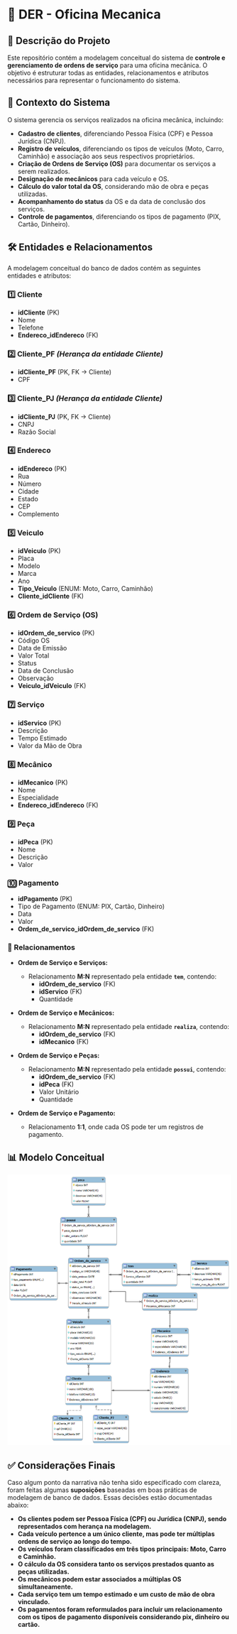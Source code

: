 
# 🚗 DER - Oficina Mecanica

## 📌 Descrição do Projeto

Este repositório contém a modelagem conceitual do sistema de **controle e gerenciamento de ordens de serviço** para uma oficina mecânica. O objetivo é estruturar todas as entidades, relacionamentos e atributos necessários para representar o funcionamento do sistema.

## 📖 Contexto do Sistema

O sistema gerencia os serviços realizados na oficina mecânica, incluindo:

- **Cadastro de clientes**, diferenciando Pessoa Física (CPF) e Pessoa Jurídica (CNPJ).
- **Registro de veículos**, diferenciando os tipos de veículos (Moto, Carro, Caminhão) e associação aos seus respectivos proprietários.
- **Criação de Ordens de Serviço (OS)** para documentar os serviços a serem realizados.
- **Designação de mecânicos** para cada veículo e OS.
- **Cálculo do valor total da OS**, considerando mão de obra e peças utilizadas.
- **Acompanhamento do status** da OS e da data de conclusão dos serviços.
- **Controle de pagamentos**, diferenciando os tipos de pagamento (PIX, Cartão, Dinheiro).

## 🛠️ Entidades e Relacionamentos

A modelagem conceitual do banco de dados contém as seguintes entidades e atributos:

### **1️⃣ Cliente**
- **idCliente** (PK)
- Nome
- Telefone
- **Endereco_idEndereco** (FK)

### **2️⃣ Cliente_PF** *(Herança da entidade Cliente)*
- **idCliente_PF** (PK, FK → Cliente)
- CPF

### **3️⃣ Cliente_PJ** *(Herança da entidade Cliente)*
- **idCliente_PJ** (PK, FK → Cliente)
- CNPJ
- Razão Social

### **4️⃣ Endereco**
- **idEndereco** (PK)
- Rua
- Número
- Cidade
- Estado
- CEP
- Complemento

### **5️⃣ Veiculo**
- **idVeiculo** (PK)
- Placa
- Modelo
- Marca
- Ano
- **Tipo_Veiculo** (ENUM: Moto, Carro, Caminhão)
- **Cliente_idCliente** (FK)

### **6️⃣ Ordem de Serviço (OS)**
- **idOrdem_de_servico** (PK)
- Código OS
- Data de Emissão
- Valor Total
- Status
- Data de Conclusão
- Observação
- **Veiculo_idVeiculo** (FK)

### **7️⃣ Serviço**
- **idServico** (PK)
- Descrição
- Tempo Estimado
- Valor da Mão de Obra

### **8️⃣ Mecânico**
- **idMecanico** (PK)
- Nome
- Especialidade
- **Endereco_idEndereco** (FK)

### **9️⃣ Peça**
- **idPeca** (PK)
- Nome
- Descrição
- Valor

### **🔟 Pagamento**
- **idPagamento** (PK)
- Tipo de Pagamento (ENUM: PIX, Cartão, Dinheiro)
- Data
- Valor
- **Ordem_de_servico_idOrdem_de_servico** (FK)

### **🔗 Relacionamentos**

- **Ordem de Serviço e Serviços:**
  - Relacionamento **M:N** representado pela entidade **`tem`**, contendo:
    - **idOrdem_de_servico** (FK)
    - **idServico** (FK)
    - Quantidade

- **Ordem de Serviço e Mecânicos:**
  - Relacionamento **M:N** representado pela entidade **`realiza`**, contendo:
    - **idOrdem_de_servico** (FK)
    - **idMecanico** (FK)

- **Ordem de Serviço e Peças:**
  - Relacionamento **M:N** representado pela entidade **`possui`**, contendo:
    - **idOrdem_de_servico** (FK)
    - **idPeca** (FK)
    - Valor Unitário
    - Quantidade

- **Ordem de Serviço e Pagamento:**
  - Relacionamento **1:1**, onde cada OS pode ter um registros de pagamento.

## 📊 Modelo Conceitual

![Diagrama DER](documentos/image.png)

## ✅ Considerações Finais

Caso algum ponto da narrativa não tenha sido especificado com clareza, foram feitas algumas **suposições** baseadas em boas práticas de modelagem de banco de dados. Essas decisões estão documentadas abaixo:

- **Os clientes podem ser Pessoa Física (CPF) ou Jurídica (CNPJ), sendo representados com herança na modelagem.**
- **Cada veículo pertence a um único cliente, mas pode ter múltiplas ordens de serviço ao longo do tempo.**
- **Os veículos foram classificados em três tipos principais: Moto, Carro e Caminhão.**
- **O cálculo da OS considera tanto os serviços prestados quanto as peças utilizadas.**
- **Os mecânicos podem estar associados a múltiplas OS simultaneamente.**
- **Cada serviço tem um tempo estimado e um custo de mão de obra vinculado.**
- **Os pagamentos foram reformulados para incluir um relacionamento com os tipos de pagamento disponíveis considerando pix, dinheiro ou cartão.**